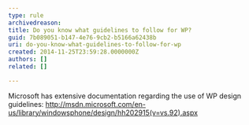 ```yaml
---
type: rule
archivedreason: 
title: Do you know what guidelines to follow for WP?
guid: 7b089051-b147-4e76-9cb2-b5166a62438b
uri: do-you-know-what-guidelines-to-follow-for-wp
created: 2014-11-25T23:59:28.0000000Z
authors: []
related: []

---
```



<p>Microsoft has extensive documentation regarding the use of WP design guidelines&#58; <a href="http&#58;//msdn.microsoft.com/en-us/library/windowsphone/design/hh202915%28v=vs.92%29.aspx">http&#58;//msdn.microsoft.com/en-us/library/windowsphone/design/hh202915(v=vs.92).aspx</a> ​</p>
<br><excerpt class='endintro'></excerpt><br>



